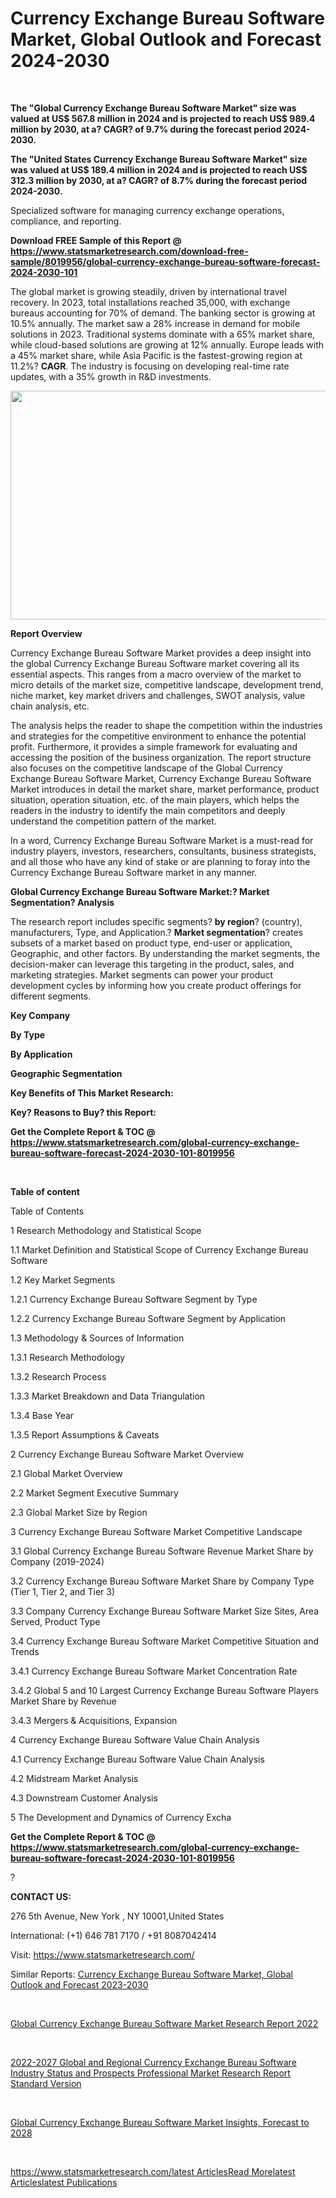 <h1>Currency Exchange Bureau Software Market, Global Outlook and Forecast 2024-2030</h1><br/><p><strong>The "Global Currency Exchange Bureau Software Market" size was valued at US$ 567.8 million in 2024 and is projected to reach US$ 989.4 million by 2030, at a? <strong>CAGR</strong>? of 9.7% during the forecast period 2024-2030.</strong></p>
 
 
 
 <p><strong>The "United States Currency Exchange Bureau Software Market" size was valued at US$ 189.4 million in 2024 and is projected to reach US$ 312.3 million by 2030, at a? <strong>CAGR</strong>? of 8.7% during the forecast period 2024-2030.</strong></p>
 
 
 
 <p>Specialized software for managing currency exchange operations, compliance, and reporting.</p>
 
 
 
 <p><strong>Download FREE Sample of this Report @ <a href="https://www.statsmarketresearch.com/download-free-sample/8019956/global-currency-exchange-bureau-software-forecast-2024-2030-101">https://www.statsmarketresearch.com/download-free-sample/8019956/global-currency-exchange-bureau-software-forecast-2024-2030-101</a></strong></p>
 
 
 
 <p>The global market is growing steadily, driven by international travel recovery. In 2023, total installations reached 35,000, with exchange bureaus accounting for 70% of demand. The banking sector is growing at 10.5% annually. The market saw a 28% increase in demand for mobile solutions in 2023. Traditional systems dominate with a 65% market share, while cloud-based solutions are growing at 12% annually. Europe leads with a 45% market share, while Asia Pacific is the fastest-growing region at 11.2%? <strong><strong>CAGR</strong></strong>. The industry is focusing on developing real-time rate updates, with a 35% growth in R&D investments.</p>
 
 
 
 <p><img alt="" src="https://www.24marketreports.com/assets/report-images/CurrencyExchangeBureauSoftwareMarket.png" style="height:366px; width:731px" /></p>
 
 
 
 <p><strong>Report Overview</strong></p>
 
 
 
 <p>Currency Exchange Bureau Software Market provides a deep insight into the global Currency Exchange Bureau Software market covering all its essential aspects. This ranges from a macro overview of the market to micro details of the market size, competitive landscape, development trend, niche market, key market drivers and challenges, SWOT analysis, value chain analysis, etc.</p>
 
 
 
 <p>The analysis helps the reader to shape the competition within the industries and strategies for the competitive environment to enhance the potential profit. Furthermore, it provides a simple framework for evaluating and accessing the position of the business organization. The report structure also focuses on the competitive landscape of the Global Currency Exchange Bureau Software Market, Currency Exchange Bureau Software Market introduces in detail the market share, market performance, product situation, operation situation, etc. of the main players, which helps the readers in the industry to identify the main competitors and deeply understand the competition pattern of the market.</p>
 
 
 
 <p>In a word, Currency Exchange Bureau Software Market is a must-read for industry players, investors, researchers, consultants, business strategists, and all those who have any kind of stake or are planning to foray into the Currency Exchange Bureau Software market in any manner.</p>
 
 
 
 <p><strong>Global Currency Exchange Bureau Software Market:? Market Segmentation? Analysis</strong></p>
 
 
 
 <p>The research report includes specific segments? <strong>by region</strong>? (country), manufacturers, Type, and Application.? <strong>Market segmentation</strong>? creates subsets of a market based on product type, end-user or application, Geographic, and other factors. By understanding the market segments, the decision-maker can leverage this targeting in the product, sales, and marketing strategies. Market segments can power your product development cycles by informing how you create product offerings for different segments.</p>
 
 
 
 <p><strong>Key Company</strong></p>
 
 
 
 <p><strong>By Type</strong></p>
 
 
 
 <p><strong><strong>By Application</strong></strong></p>
 
 
 
 <p><strong>Geographic Segmentation</strong></p>
 
 
 
 <p><strong>Key Benefits of This Market Research:</strong></p>
 
 
 
 <p><strong>Key? <strong>Reasons to Buy</strong>? this Report:</strong></p>
 
 
 
 <div><b>Get the Complete Report & TOC @ <a href="https://www.statsmarketresearch.com/global-currency-exchange-bureau-software-forecast-2024-2030-101-8019956">https://www.statsmarketresearch.com/global-currency-exchange-bureau-software-forecast-2024-2030-101-8019956</a></b></div>
 
 
 
 <p><br />
 
 <b>Table of content</b></p>
 
 
 
 <p>Table of Contents<br />
 
 1 Research Methodology and Statistical Scope<br />
 
 1.1 Market Definition and Statistical Scope of Currency Exchange Bureau Software<br />
 
 1.2 Key Market Segments<br />
 
 1.2.1 Currency Exchange Bureau Software Segment by Type<br />
 
 1.2.2 Currency Exchange Bureau Software Segment by Application<br />
 
 1.3 Methodology & Sources of Information<br />
 
 1.3.1 Research Methodology<br />
 
 1.3.2 Research Process<br />
 
 1.3.3 Market Breakdown and Data Triangulation<br />
 
 1.3.4 Base Year<br />
 
 1.3.5 Report Assumptions & Caveats<br />
 
 2 Currency Exchange Bureau Software Market Overview<br />
 
 2.1 Global Market Overview<br />
 
 2.2 Market Segment Executive Summary<br />
 
 2.3 Global Market Size by Region<br />
 
 3 Currency Exchange Bureau Software Market Competitive Landscape<br />
 
 3.1 Global Currency Exchange Bureau Software Revenue Market Share by Company (2019-2024)<br />
 
 3.2 Currency Exchange Bureau Software Market Share by Company Type (Tier 1, Tier 2, and Tier 3)<br />
 
 3.3 Company Currency Exchange Bureau Software Market Size Sites, Area Served, Product Type<br />
 
 3.4 Currency Exchange Bureau Software Market Competitive Situation and Trends<br />
 
 3.4.1 Currency Exchange Bureau Software Market Concentration Rate<br />
 
 3.4.2 Global 5 and 10 Largest Currency Exchange Bureau Software Players Market Share by Revenue<br />
 
 3.4.3 Mergers & Acquisitions, Expansion<br />
 
 4 Currency Exchange Bureau Software Value Chain Analysis<br />
 
 4.1 Currency Exchange Bureau Software Value Chain Analysis<br />
 
 4.2 Midstream Market Analysis<br />
 
 4.3 Downstream Customer Analysis<br />
 
 5 The Development and Dynamics of Currency Excha</p>
 
 
 
 <div><b>Get the Complete Report & TOC @ <a href="https://www.statsmarketresearch.com/global-currency-exchange-bureau-software-forecast-2024-2030-101-8019956">https://www.statsmarketresearch.com/global-currency-exchange-bureau-software-forecast-2024-2030-101-8019956</a></b></div>
 
 
 
 <p>? </p>
 
 
 
 <p><b>CONTACT US:</b><br />
 
 276 5th Avenue, New York , NY 10001,United States<br />
 
 International: (+1) 646 781 7170 / +91 8087042414<br />
 
 Visit: <a href="https://www.statsmarketresearch.com/">https://www.statsmarketresearch.com/</a><br />
 
 Similar Reports: <a href="https://www.statsmarketresearch.com/global-currency-exchange-bureau-software-forecast-2024-2030-101-8019956">Currency Exchange Bureau Software Market, Global Outlook and Forecast 2023-2030</a><br />
 
 <br />
 
 <a href="https://www.statsmarketresearch.com/global-currency-exchange-bureau-software-forecast-2024-2030-101-8019956">Global Currency Exchange Bureau Software Market Research Report 2022</a><br />
 
 <br />
 
 <a href="https://www.statsmarketresearch.com/global-currency-exchange-bureau-software-forecast-2024-2030-101-8019956">2022-2027 Global and Regional Currency Exchange Bureau Software Industry Status and Prospects Professional Market Research Report Standard Version</a><br />
 
 <br />
 
 <a href="https://www.statsmarketresearch.com/global-currency-exchange-bureau-software-forecast-2024-2030-101-8019956">Global Currency Exchange Bureau Software Market Insights, Forecast to 2028</a><br />
 
 <br />
 
 <a href="https://gyeongbokgung.com">https://www.statsmarketresearch.com/</a><a href="https://hallyeomaritime.com">latest Articles</a><a href="https://jingwansa.com">Read More</a><a href="https://nguoiviet.jp/">latest Articles</a><a href="https://www.intelmarketresearch.com/">latest Publications</a></p>